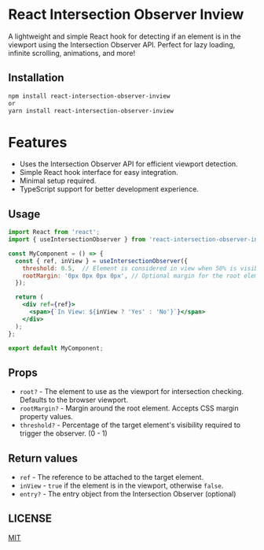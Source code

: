 # React Intersection Observer Inview

A lightweight and simple React hook for detecting if an element is in the viewport using the Intersection Observer API. Perfect for lazy loading, infinite scrolling, animations, and more!

## Installation

```bash
npm install react-intersection-observer-inview
or
yarn install react-intersection-observer-inview
```

# Features

- Uses the Intersection Observer API for efficient viewport detection.
- Simple React hook interface for easy integration.
- Minimal setup required.
- TypeScript support for better development experience.

## Usage

```jsx
import React from 'react';
import { useIntersectionObserver } from 'react-intersection-observer-inview';

const MyComponent = () => {
  const { ref, inView } = useIntersectionObserver({
    threshold: 0.5,  // Element is considered in view when 50% is visible
    rootMargin: '0px 0px 0px 0px', // Optional margin for the root element
  });

  return (
    <div ref={ref}>
      <span>{`In View: ${inView ? 'Yes' : 'No'}`}</span>
    </div>
  );
};

export default MyComponent;

```

## Props
- `root?` - The element to use as the viewport for intersection checking. Defaults to the browser viewport.
- `rootMargin?` - 	Margin around the root element. Accepts CSS margin property values.
- `threshold?` - Percentage of the target element's visibility required to trigger the observer. (0 - 1)

## Return values
- `ref` - The reference to be attached to the target element.
- `inView` - `true` if the element is in the viewport, otherwise `false`.
- `entry?` - The entry object from the Intersection Observer (optional)

## LICENSE

[MIT](LICENSE)